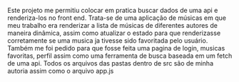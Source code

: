 Este projeto me permitiu colocar em pratica buscar dados de uma api e renderiza-los no front end. Trata-se de uma aplicação de músicas em que meu trabalho era renderizar a lista de músicas de diferentes autores de maneira dinâmica, assim como atualizar o estado para que renderizasse corretamente se uma musica ja tivesse sido favoritada pelo usuário. Também me foi pedido para que fosse feita uma pagina de login, musicas favoritas, perfil assim como uma ferramenta de busca baseada em um fetch de uma api. Todos os arquivos das pastas dentro de src são de minha autoria assim como o arquivo app.js
<!-- Olá, Tryber!
Esse é apenas um arquivo inicial para o README do seu projeto.
É essencial que você preencha esse documento por conta própria, ok?
Não deixe de usar nossas dicas de escrita de README de projetos, e deixe sua criatividade brilhar!
:warning: IMPORTANTE: você precisa deixar nítido:
- quais arquivos/pastas foram desenvolvidos por você; 
- quais arquivos/pastas foram desenvolvidos por outra pessoa estudante;
- quais arquivos/pastas foram desenvolvidos pela Trybe.
-->